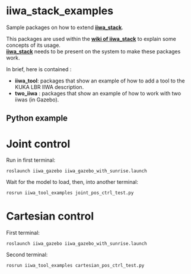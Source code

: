 # iiwa_stack_examples
Sample packages on how to extend [**iiwa_stack**](https://github.com/SalvoVirga/iiwa_stack).

This packages are used within the [**wiki of iiwa_stack**](https://github.com/SalvoVirga/iiwa_stack/wiki) to explain some concepts of its usage.     
[**iiwa_stack**](https://github.com/SalvoVirga/iiwa_stack) needs to be present on the system to make these packages work.

In brief, here is contained :
- **iiwa_tool**: packages that show an example of how to add a tool to the KUKA LBR IIWA description.
- **two_iiwa** : packages that show an example of how to work with two iiwas (in Gazebo).

## Python example

# Joint control

Run in first terminal:
```
roslaunch iiwa_gazebo iiwa_gazebo_with_sunrise.launch
```

Wait for the model to load, then, into another terminal:
```
rosrun iiwa_tool_examples joint_pos_ctrl_test.py
```
# Cartesian control
First terminal:
```
roslaunch iiwa_gazebo iiwa_gazebo_with_sunrise.launch
```

Second terminal:
```
rosrun iiwa_tool_examples cartesian_pos_ctrl_test.py
```
